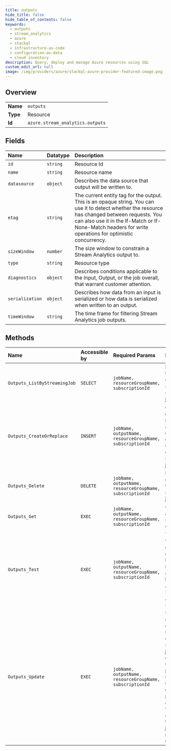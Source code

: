 ```yaml
---
title: outputs
hide_title: false
hide_table_of_contents: false
keywords:
  - outputs
  - stream_analytics
  - azure    
  - stackql
  - infrastructure-as-code
  - configuration-as-data
  - cloud inventory
description: Query, deploy and manage Azure resources using SQL
custom_edit_url: null
image: /img/providers/azure/stackql-azure-provider-featured-image.png
---
```

  
    

## Overview
<table><tbody>
<tr><td><b>Name</b></td><td><code>outputs</code></td></tr>
<tr><td><b>Type</b></td><td>Resource</td></tr>
<tr><td><b>Id</b></td><td><code>azure.stream_analytics.outputs</code></td></tr>
</tbody></table>

## Fields
| Name | Datatype | Description |
|:-----|:---------|:------------|
| `id` | `string` | Resource Id |
| `name` | `string` | Resource name |
| `datasource` | `object` | Describes the data source that output will be written to. |
| `etag` | `string` | The current entity tag for the output. This is an opaque string. You can use it to detect whether the resource has changed between requests. You can also use it in the If-Match or If-None-Match headers for write operations for optimistic concurrency. |
| `sizeWindow` | `number` | The size window to constrain a Stream Analytics output to. |
| `type` | `string` | Resource type |
| `diagnostics` | `object` | Describes conditions applicable to the Input, Output, or the job overall, that warrant customer attention. |
| `serialization` | `object` | Describes how data from an input is serialized or how data is serialized when written to an output. |
| `timeWindow` | `string` | The time frame for filtering Stream Analytics job outputs. |
## Methods
| Name | Accessible by | Required Params | Description |
|:-----|:--------------|:----------------|:------------|
| `Outputs_ListByStreamingJob` | `SELECT` | `jobName, resourceGroupName, subscriptionId` | Lists all of the outputs under the specified streaming job. |
| `Outputs_CreateOrReplace` | `INSERT` | `jobName, outputName, resourceGroupName, subscriptionId` | Creates an output or replaces an already existing output under an existing streaming job. |
| `Outputs_Delete` | `DELETE` | `jobName, outputName, resourceGroupName, subscriptionId` | Deletes an output from the streaming job. |
| `Outputs_Get` | `EXEC` | `jobName, outputName, resourceGroupName, subscriptionId` | Gets details about the specified output. |
| `Outputs_Test` | `EXEC` | `jobName, outputName, resourceGroupName, subscriptionId` | Tests whether an output’s datasource is reachable and usable by the Azure Stream Analytics service. |
| `Outputs_Update` | `EXEC` | `jobName, outputName, resourceGroupName, subscriptionId` | Updates an existing output under an existing streaming job. This can be used to partially update (ie. update one or two properties) an output without affecting the rest the job or output definition. |
